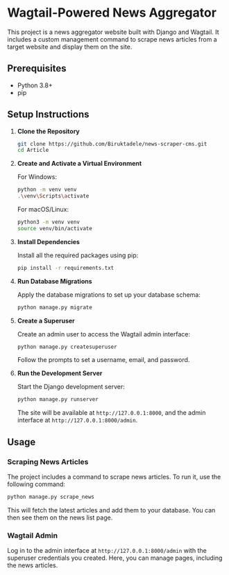 # Wagtail-Powered News Aggregator

This project is a news aggregator website built with Django and Wagtail. It includes a custom management command to scrape news articles from a target website and display them on the site.

## Prerequisites

- Python 3.8+
- pip

## Setup Instructions

1.  **Clone the Repository**

    ```bash
    git clone https://github.com/Biruktadele/news-scraper-cms.git
    cd Article
    ```

2.  **Create and Activate a Virtual Environment**

    For Windows:
    ```bash
    python -m venv venv
    .\venv\Scripts\activate
    ```

    For macOS/Linux:
    ```bash
    python3 -m venv venv
    source venv/bin/activate
    ```

3.  **Install Dependencies**

    Install all the required packages using pip:
    ```bash
    pip install -r requirements.txt
    ```

4.  **Run Database Migrations**

    Apply the database migrations to set up your database schema:
    ```bash
    python manage.py migrate
    ```

5.  **Create a Superuser**

    Create an admin user to access the Wagtail admin interface:
    ```bash
    python manage.py createsuperuser
    ```
    Follow the prompts to set a username, email, and password.

6.  **Run the Development Server**

    Start the Django development server:
    ```bash
    python manage.py runserver
    ```
    The site will be available at `http://127.0.0.1:8000`, and the admin interface at `http://127.0.0.1:8000/admin`.

## Usage

### Scraping News Articles

The project includes a command to scrape news articles. To run it, use the following command:

```bash
python manage.py scrape_news
```

This will fetch the latest articles and add them to your database. You can then see them on the news list page.

### Wagtail Admin

Log in to the admin interface at `http://127.0.0.1:8000/admin` with the superuser credentials you created. Here, you can manage pages, including the news articles.
